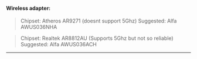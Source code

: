 
#### Wireless adapter:
>Chipset: Atheros AR9271  (doesnt support 5Ghz)
 Suggested: Alfa AWUS036NHA

>Chipset: Realtek AR8812AU (Supports 5Ghz but not so reliable)
 Suggested: Alfa AWUS036ACH

----
